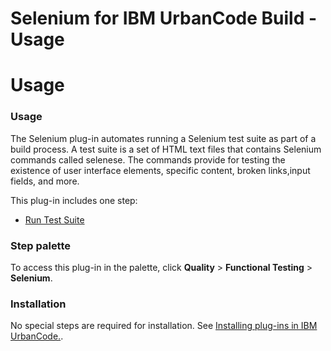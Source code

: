 
Selenium for IBM UrbanCode Build - Usage
========================================

# Usage


### Usage




The Selenium plug-in automates running a Selenium test suite as part of a build process. A test suite is a set of HTML text files that contains Selenium commands called selenese. The commands provide for testing the existence of user interface elements, specific content, broken links,input fields, and more.


This plug-in includes one step:

* [Run Test Suite](#steps)


### **Step palette**

To access this plug-in in the palette, click **Quality** > **Functional Testing** > **Selenium**.

### Installation

No special steps are required for installation. See [Installing plug-ins in IBM UrbanCode.](https://community.ibm.com/community/user/wasdevops/blogs/laurel-dickson-bull1/2022/06/13/install-plugins "Installing plug-ins in IBM UrbanCode").


